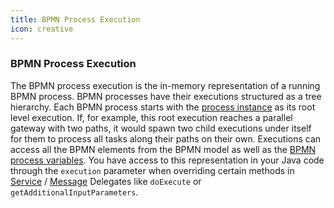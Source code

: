 ```yaml
---
title: BPMN Process Execution
icon: creative
---
```



### BPMN Process Execution

The BPMN process execution is the in-memory representation of a running BPMN process. BPMN processes have their executions structured as a tree hierarchy. Each BPMN process starts with the [process instance](https://docs.camunda.org/manual/7.21/user-guide/process-engine/process-engine-concepts/#process-instances) as its root level execution. If, for example, this root execution reaches a parallel gateway with two paths, it would spawn two child executions under itself for them to process all tasks along their paths on their own. Executions can access all the BPMN elements from the BPMN model as well as the [BPMN process variables](../../concepts/dsf/bpmn-process-variables.md). You have access to this representation in your Java code through the `execution` parameter when overriding certain methods in [Service](../../concepts/dsf/service-delegates.md) / [Message](../../concepts/dsf/message-delegates.md) Delegates like `doExecute` or `getAdditionalInputParameters`.